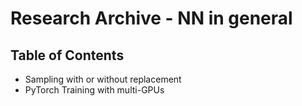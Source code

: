 # Research Archive - NN in general

## Table of Contents
* Sampling with or without replacement
* PyTorch Training with multi-GPUs
